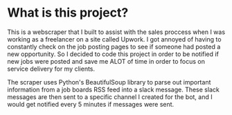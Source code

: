 # What is this project?
This is a webscraper that I built to assist with the sales proccess when I was working as a freelancer on a site called Upwork. I got annoyed of having to constantly check on the job posting pages to see if someone had posted a new opportunity. So I decided to code this project in order to be notified if new jobs were posted and save me ALOT of time in order to focus on service delivery for my clients. 

The scraper uses Python's BeautifulSoup library to parse out important information from a job boards RSS feed into a slack message. These slack messages are then sent to a specific channel I created for the bot, and I would get notified every 5 minutes if messages were sent.

